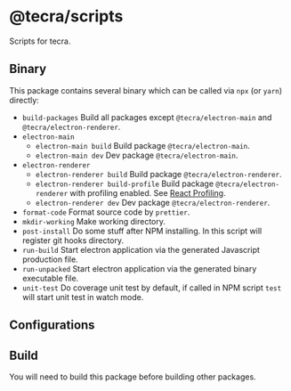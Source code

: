 # @tecra/scripts

Scripts for tecra.

## Binary

This package contains several binary which can be called via `npx` (or `yarn`) directly:

- `build-packages`
  Build all packages except `@tecra/electron-main` and `@tecra/electron-renderer`.
- `electron-main`
  - `electron-main build`
    Build package `@tecra/electron-main`.
  - `electron-main dev`
    Dev package `@tecra/electron-main`.
- `electron-renderer`
  - `electron-renderer build`
    Build package `@tecra/electron-renderer`.
  - `electron-renderer build-profile`
    Build package `@tecra/electron-renderer` with profiling enabled. See [React Profiling].
  - `electron-renderer dev`
    Dev package `@tecra/electron-renderer`.
- `format-code`
  Format source code by `prettier`.
- `mkdir-working`
  Make working directory.
- `post-install`
  Do some stuff after NPM installing. In this script will register git hooks directory.
- `run-build`
  Start electron application via the generated Javascript production file.
- `run-unpacked`
  Start electron application via the generated binary executable file.
- `unit-test`
  Do coverage unit test by default, if called in NPM script `test` will start unit test in watch mode.

## Configurations

## Build

You will need to build this package before building other packages.

<!-- links -->

[react profiling]: https://create-react-app.dev/docs/production-build/#profiling
